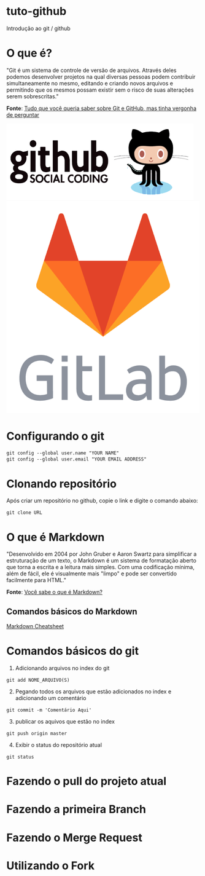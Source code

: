 # tuto-github

Introdução ao git / github

# O que é?

"Git é um sistema de controle de versão de arquivos. Através deles podemos desenvolver projetos na qual diversas pessoas podem contribuir simultaneamente no mesmo, editando e criando novos arquivos e permitindo que os mesmos possam existir sem o risco de suas alterações serem sobrescritas."

**Fonte**: [Tudo que você queria saber sobre Git e GitHub, mas tinha vergonha de perguntar](https://tableless.com.br/tudo-que-voce-queria-saber-sobre-git-e-github-mas-tinha-vergonha-de-perguntar/)

![Github](img/Github.png)
![GitLab](img/gitlab.png)

# Configurando o git

```
git config --global user.name "YOUR NAME"
git config --global user.email "YOUR EMAIL ADDRESS"
```

# Clonando repositório

Após criar um repositório no github, copie o link e digite o comando abaixo:

```
git clone URL
```

# O que é Markdown
"Desenvolvido em 2004 por John Gruber e Aaron Swartz para simplificar a estruturação de um texto, o Markdown é um sistema de formatação aberto que torna a escrita e a leitura mais simples. Com uma codificação mínima, além de fácil, ele é visualmente mais "limpo" e pode ser convertido facilmente para HTML."

**Fonte**: [Você sabe o que é Markdown?](https://canaltech.com.br/o-que-e/programacao/Voce-sabe-o-que-e-Markdown/)

## Comandos básicos do Markdown

[Markdown Cheatsheet](https://github.com/adam-p/markdown-here/wiki/Markdown-Cheatsheet)

# Comandos básicos do git

1. Adicionando arquivos no index do git

```
git add NOME_ARQUIVO(S)
```

2. Pegando todos os arquivos que estão adicionados no index e adicionando um comentário

```
git commit -m 'Comentário Aqui'
```

3. publicar os aquivos que estão no index

```
git push origin master
```

4. Exibir o status do repositório atual

```
git status
```

# Fazendo o pull do projeto atual

# Fazendo a primeira Branch

# Fazendo o Merge Request

# Utilizando o Fork